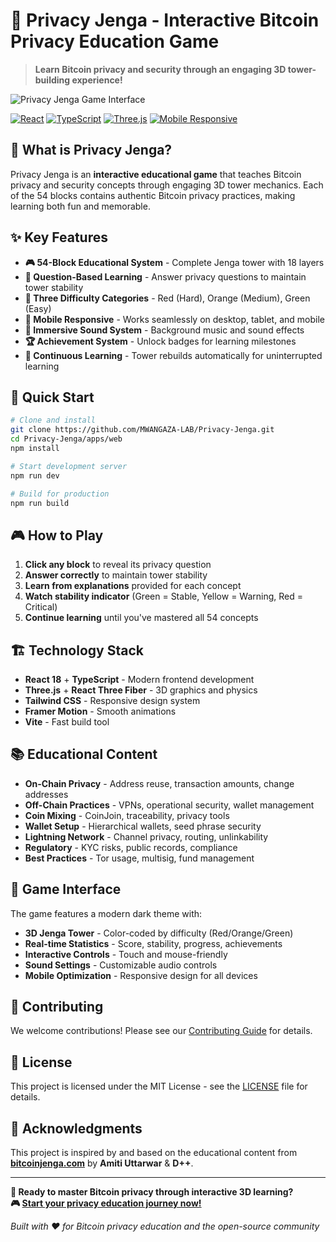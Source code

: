 # 🎯 Privacy Jenga - Interactive Bitcoin Privacy Education Game

> **Learn Bitcoin privacy and security through an engaging 3D tower-building experience!**

![Privacy Jenga Game Interface](https://github.com/MWANGAZA-LAB/Privacy-Jenga/assets/your-username/privacy-jenga-screenshot.png)

[![React](https://img.shields.io/badge/React-18-blue.svg)](https://reactjs.org/)
[![TypeScript](https://img.shields.io/badge/TypeScript-5.0-blue.svg)](https://www.typescriptlang.org/)
[![Three.js](https://img.shields.io/badge/Three.js-3D-green.svg)](https://threejs.org/)
[![Mobile Responsive](https://img.shields.io/badge/Mobile-Responsive-green.svg)](https://developer.mozilla.org/en-US/docs/Web/Progressive_web_apps/Responsive/responsive_design_basics)

## 🌟 **What is Privacy Jenga?**

Privacy Jenga is an **interactive educational game** that teaches Bitcoin privacy and security concepts through engaging 3D tower mechanics. Each of the 54 blocks contains authentic Bitcoin privacy practices, making learning both fun and memorable.

## ✨ **Key Features**

- **🎮 54-Block Educational System** - Complete Jenga tower with 18 layers
- **🎯 Question-Based Learning** - Answer privacy questions to maintain tower stability
- **🎨 Three Difficulty Categories** - Red (Hard), Orange (Medium), Green (Easy)
- **📱 Mobile Responsive** - Works seamlessly on desktop, tablet, and mobile
- **🎵 Immersive Sound System** - Background music and sound effects
- **🏆 Achievement System** - Unlock badges for learning milestones
- **🔄 Continuous Learning** - Tower rebuilds automatically for uninterrupted learning

## 🚀 **Quick Start**

```bash
# Clone and install
git clone https://github.com/MWANGAZA-LAB/Privacy-Jenga.git
cd Privacy-Jenga/apps/web
npm install

# Start development server
npm run dev

# Build for production
npm run build
```

## 🎮 **How to Play**

1. **Click any block** to reveal its privacy question
2. **Answer correctly** to maintain tower stability
3. **Learn from explanations** provided for each concept
4. **Watch stability indicator** (Green = Stable, Yellow = Warning, Red = Critical)
5. **Continue learning** until you've mastered all 54 concepts

## 🏗️ **Technology Stack**

- **React 18** + **TypeScript** - Modern frontend development
- **Three.js** + **React Three Fiber** - 3D graphics and physics
- **Tailwind CSS** - Responsive design system
- **Framer Motion** - Smooth animations
- **Vite** - Fast build tool

## 📚 **Educational Content**

- **On-Chain Privacy** - Address reuse, transaction amounts, change addresses
- **Off-Chain Practices** - VPNs, operational security, wallet management
- **Coin Mixing** - CoinJoin, traceability, privacy tools
- **Wallet Setup** - Hierarchical wallets, seed phrase security
- **Lightning Network** - Channel privacy, routing, unlinkability
- **Regulatory** - KYC risks, public records, compliance
- **Best Practices** - Tor usage, multisig, fund management

## 🎨 **Game Interface**

The game features a modern dark theme with:
- **3D Jenga Tower** - Color-coded by difficulty (Red/Orange/Green)
- **Real-time Statistics** - Score, stability, progress, achievements
- **Interactive Controls** - Touch and mouse-friendly
- **Sound Settings** - Customizable audio controls
- **Mobile Optimization** - Responsive design for all devices

## 🤝 **Contributing**

We welcome contributions! Please see our [Contributing Guide](CONTRIBUTING.md) for details.

## 📄 **License**

This project is licensed under the MIT License - see the [LICENSE](LICENSE) file for details.

## 🙏 **Acknowledgments**

This project is inspired by and based on the educational content from **[bitcoinjenga.com](https://bitcoinjenga.com)** by **Amiti Uttarwar** & **D++**.

---

**🧠 Ready to master Bitcoin privacy through interactive 3D learning?**  
**🎮 [Start your privacy education journey now!](https://MWANGAZA-LAB.github.io/Privacy-Jenga/)**

*Built with ❤️ for Bitcoin privacy education and the open-source community*
